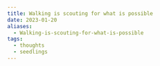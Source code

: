 ```yaml
---
title: Walking is scouting for what is possible
date: 2023-01-20
aliases:
  - Walking-is-scouting-for-what-is-possible
tags:
  - thoughts
  - seedlings
---
```

